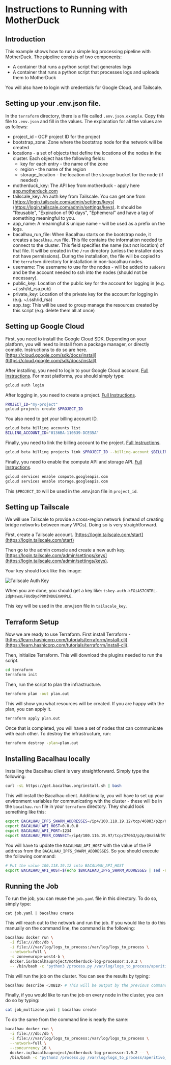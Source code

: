 # Instructions to Running with MotherDuck

## Introduction
This example shows how to run a simple log processing pipeline with MotherDuck. The pipeline consists of two components:
* A container that runs a python script that generates logs
* A container that runs a python script that processes logs and uploads them to MotherDuck

You will also have to login with credentials for Google Cloud, and Tailscale.

## Setting up your .env.json file.
In the `terraform` directory, there is a file called `.env.json.example`. Copy this file to `.env.json` and fill in the values. The explanation for all the values are as follows:
* project_id - GCP project ID for the project
* bootstrap_zone: Zone where the bootstrap node for the network will be created
* locations - a set of objects that define the locations of the nodes in the cluster. Each object has the following fields:
  * key for each entry - the name of the zone
  * region - the name of the region
  * storage_location - the location of the storage bucket for the node (if needed)
* motherduck_key: The API key from motherduck - apply here [app.motherduck.com](app.motherduck.com)
* tailscale_key: An auth key from Tailscale. You can get one from [https://login.tailscale.com/admin/settings/keys](https://login.tailscale.com/admin/settings/keys). It should be "Reusable", "Expiration of 90 days", "Ephemeral" and have a tag of something meaningful to you.
* app_name: A meaningful & unique name - will be used as a prefix on the logs.
* bacalhau_run_file: When Bacalhau starts on the bootstrap node, it creates a `bacalhau.run` file. This file contains the information needed to connect to the cluster. This field specifies the name (but not location) of that file. It will be created in the `/run` directory (unless the installer does not have permissions). During the installation, the file will be copied to the `terraform` directory for installation in non-bacalhau nodes.
* username: The username to use for the nodes - will be added to `sudoers` and be the account needed to ssh into the nodes (should not be necessary).
* public_key: Location of the public key for the account for logging in (e.g. ~/.ssh/id_rsa.pub)
* private_key: Location of the private key for the account for logging in (e.g. ~/.ssh/id_rsa)
* app_tag:  This will be used to group manage the resources created by this script (e.g. delete them all at once)


## Setting up Google Cloud
First, you need to install the Google Cloud SDK. Depending on your platform, you will need to install from a package manager, or directly compile. Instructions to do so are here. [https://cloud.google.com/sdk/docs/install](https://cloud.google.com/sdk/docs/install)

After installing, you need to login to your Google Cloud account. [Full Instructions](https://cloud.google.com/sdk/docs/initializing). For most platforms, you should simply type:
```bash
gcloud auth login
```

After logging in, you need to create a project. [Full Instructions](https://cloud.google.com/resource-manager/docs/creating-managing-projects).

```bash
PROJECT_ID="my-project"
gcloud projects create $PROJECT_ID
```

You also need to get your billing account ID. 

```bash
gcloud beta billing accounts list
BILLING_ACCOUNT_ID="0136BA-110539-DCE35A"
```

Finally, you need to link the billing account to the project. [Full Instructions](https://cloud.google.com/billing/docs/how-to/modify-project).
  
```bash
gcloud beta billing projects link $PROJECT_ID --billing-account $BILLING_ACCOUNT_ID
```

Finally, you need to enable the compute API and storage API. [Full Instructions](https://cloud.google.com/apis/docs/getting-started).

```bash
gcloud services enable compute.googleapis.com
gcloud services enable storage.googleapis.com
```

This `$PROJECT_ID` will be used in the .env.json file in `project_id`.

## Setting up Tailscale
We will use Tailscale to provide a cross-region network (instead of creating bridge networks between many VPCs). Doing so is very straightforward.

First, create a Tailscale account. [https://login.tailscale.com/start](https://login.tailscale.com/start)

Then go to the admin console and create a new auth key. [https://login.tailscale.com/admin/settings/keys](https://login.tailscale.com/admin/settings/keys). 

Your key should look like this image:

![Tailscale Auth Key](/case-studies/duckdb-log-processing/images/Tailscale-Auth-Key.png)

When you are done, you should get a key like: `tskey-auth-kFGiAS7CNTRL-2dpMswsLF8UdDydPRMiWDUEXAMPLE`.

This key will be used in the .env.json file in `tailscale_key`.

## Terraform Setup
Now we are ready to use Terraform. First install Terraform - [https://learn.hashicorp.com/tutorials/terraform/install-cli](https://learn.hashicorp.com/tutorials/terraform/install-cli).

Then, initialize Terraform. This will download the plugins needed to run the script.
```bash
cd terraform
terraform init
```

Then, run the script to plan the infrastructure.
```bash
terraform plan -out plan.out
```

This will show you what resources will be created. If you are happy with the plan, you can apply it.
```bash
terraform apply plan.out
```

Once that is completed, you will have a set of nodes that can communicate with each other. To destroy the infrastructure, run:
```bash
terraform destroy -plan=plan.out
```

## Installing Bacalhau locally
Installing the Bacalhau client is very straightforward. Simply type the following:
```bash
curl -sL https://get.bacalhau.org/install.sh | bash
```

This will install the Bacalhau client. Additionally, you will have to set up your environment variables for communicating with the cluster - these will be in the `bacalhau.run` file in your `terraform` directory. They should look something like this:
```bash
export BACALHAU_IPFS_SWARM_ADDRESSES=/ip4/100.118.19.12/tcp/46883/p2p/QmeGoAkQEKedJK5mKNHbNTibdSUwLetKEXAMPLE
export BACALHAU_API_HOST=0.0.0.0
export BACALHAU_API_PORT=1234
export BACALHAU_PEER_CONNECT=/ip4/100.116.19.97/tcp/37063/p2p/Qma5AkfRfaYZ4Ewv2BLYXLTwGKYS2nsWEXAMPLE
```

You will have to update the `BACALHAU_API_HOST` with the value of the IP address from the `BACALHAU_IPFS_SWARM_ADDRESSES`. So you should execute the following command:

```bash
# Put the value 100.118.19.12 into BACALHAU_API_HOST
export BACALHAU_API_HOST=$(echo $BACALHAU_IPFS_SWARM_ADDRESSES | sed -n -e 's/^.*\/ip4\/\([^\/]*\)\/.*$/\1/p')
```

## Running the Job
To run the job, you can reuse the `job.yaml` file in this directory. To do so, simply type:

`cat job.yaml | bacalhau create`

This will reach out to the network and run the job. If you would like to do this manually on the command line, the command is the following:
```bash
bacalhau docker run \
  -i file:///db:/db \
  -i file:///var/log/logs_to_process:/var/log/logs_to_process \
  --network=full \
  -s zone=europe-west4-b \
  docker.io/bacalhauproject/motherduck-log-processor:1.0.2 \
  -- /bin/bash -c "python3 /process.py /var/log/logs_to_process/aperitivo_logs.log.1 \"SELECT * FROM log_data WHERE message LIKE '%[SECURITY]%' ORDER BY '@timestamp'\""
```

This will run the job on the cluster. You can see the results by typing:
```bash
bacalhau describe <JOBID> # This will be output by the previous command
```

Finally, if you would like to run the job on every node in the cluster, you can do so by typing:
```bash
cat job_multizone.yaml | bacalhau create
```

To do the same from the command line is nearly the same:
```bash
bacalhau docker run \
  -i file:///db:/db \
  -i file:///var/log/logs_to_process:/var/log/logs_to_process \
  --network=full \
  --concurrency 16 \
  docker.io/bacalhauproject/motherduck-log-processor:1.0.2 -- \
  /bin/bash -c "python3 /process.py /var/log/logs_to_process/aperitivo_logs.log.1 \"SELECT * FROM log_data WHERE message LIKE '%[SECURITY]%' ORDER BY '@timestamp'\""
```